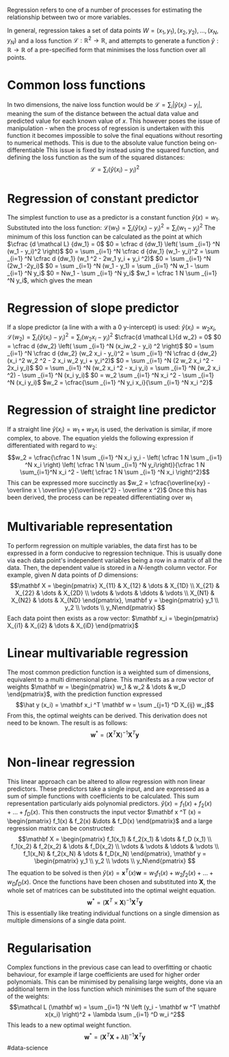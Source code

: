Regression refers to one of a number of processes for estimating the relationship between two or more variables.

In general, regression takes a set of data points $W = (x_1,y_1), (x_2,y_2), \dots , (x_N,y_N)$ and a loss function $\mathcal L : \mathbb R ^2 \to \mathbb R$, and attempts to generate a function $\hat y : \mathbb R \to \mathbb R$ of a pre-specified form that minimises the loss function over all points.

# Common loss functions
In two dimensions, the naive loss function would be $\mathcal L = \sum _i |\hat y (x_i) - y_i|$, meaning the sum of the distance between the actual data value and predicted value for each known value of $x$. This however poses the issue of manipulation - when the process of regression is undertaken with this function it becomes impossible to solve the final equations without resorting to numerical methods. This is due to the absolute value function being on-differentiable
This issue is fixed by instead using the squared function, and defining the loss function as the sum of the squared distances: $$\mathcal L = \sum _i (\hat y (x_i) - y_i)^2$$
# Regression of constant predictor
The simplest function to use as a predictor is a constant function $\hat y (x) = w_1$. Substituted into the loss function: $\mathcal L (w_1) = \sum _i (\hat y (x_i) - y_i)^2 = \sum _i (w_1 - y_i)^2$
The minimum of this loss function can be calculated as the point at which $\cfrac {d \mathcal L} {dw_1} = 0$
$0 = \cfrac d {dw_1} \left( \sum _{i=1} ^N (w_1 - y_i)^2 \right)$
$0 = \sum _{i=1} ^N \cfrac d {dw_1} (w_1- y_i)^2 = \sum _{i=1} ^N \cfrac d {dw_1} (w_1 ^2 - 2w_1 y_i + y_i ^2)$
$0 = \sum _{i=1} ^N (2w_1 -2y_i)$
$0 = \sum _{i=1} ^N (w_1 - y_1) = \sum _{i=1} ^N w_1 - \sum _{i=1} ^N y_i$
$0 = Nw_1 - \sum _{i=1} ^N y_i$
$w_1 = \cfrac 1 N \sum _{i=1} ^N y_i$, which gives the mean

# Regression of slope predictor
If a slope predictor (a line with a with a 0 y-intercept) is used: $\hat y (x_i) = w_2 x_i$, $\mathcal L(w_2) = \sum_i (\hat y(x_i) - y_i)^2 = \sum _i (w_2 x_i - y_i)^2$
$\cfrac{d \mathcal L}{d w_2} = 0$
$0 = \cfrac d {dw_2} \left( \sum _{i=1} ^N (x_iw_2 - y_i) ^2 \right)$
$0 = \sum _{i=1} ^N \cfrac d {dw_2} (w_2 x_i - y_i)^2 = \sum _{i=1} ^N \cfrac d {dw_2} (x_i ^2 w_2 ^2 - 2 x_i w_2 y_i + y_i^2)$
$0 = \sum _{i=1} ^N (2 w_2 x_i ^2 - 2x_i y_i)$
$0 = \sum _{i=1} ^N (w_2 x_i ^2 - x_i y_i) = \sum _{i=1} ^N (w_2 x_i ^2) - \sum _{i=1} ^N (x_i y_i)$
$0 = w_2 \sum _{i=1} ^N x_i ^2 - \sum _{i=1} ^N (x_i y_i)$
$w_2 = \cfrac{\sum _{i=1} ^N y_i x_i}{\sum _{i=1} ^N x_i ^2}$

# Regression of straight line predictor
If a straight line $\hat y(x_i) = w_1 + w_2 x_i$ is used, the derivation is similar, if more complex, to above.
The equation yields the following expression if differentiated with regard to $w_2$:
$$w_2 = \cfrac{\cfrac 1 N \sum _{i=1} ^N x_i y_i - \left( \cfrac 1 N \sum _{i=1} ^N x_i \right) \left( \cfrac 1 N \sum _{i=1} ^N y_i\right)}{\cfrac 1 N \sum_{i=1}^N x_i ^2 - \left( \cfrac 1 N \sum _{i=1} ^N x_i \right)^2}$$
This can be expressed more succinctly as $w_2 = \cfrac{\overline{xy} - \overline x \ \overline y}{\overline{x^2} - \overline x ^2}$
Once this has been derived, the process can be repeated differentiating over $w_1$


# Multivariable representation
To perform regression on multiple variables, the data first has to be expressed in a form conducive to regression technique.
This is usually done via each data point's independent variables being a row in a matrix of all the data. Then, the dependent value is stored in a $N$-length column vector. For example, given $N$ data points of $D$ dimensions: $$\mathbf X = \begin{pmatrix} X_{11} & X_{12} & \dots & X_{1D} \\ X_{21} & X_{22} & \dots & X_{2D} \\ \vdots & \vdots & \ddots & \vdots \\ X_{N1} & X_{N2} & \dots & X_{ND} \end{pmatrix}, \mathbf y = \begin{pmatrix} y_1 \\ y_2 \\ \vdots \\ y_N\end{pmatrix} $$
Each data point then exists as a row vector: $\mathbf x_i = \begin{pmatrix} X_{i1} & X_{i2} & \dots & X_{iD} \end{pmatrix}$
# Linear multivariable regression
The most common prediction function is a weighted sum of dimensions, equivalent to a multi dimensional plane. This manifests as a row vector of weights $\mathbf w = \begin{pmatrix} w_1 & w_2 & \dots & w_D \end{pmatrix}$, with the prediction function expressed $$\hat y (x_i) = \mathbf x_i ^T \mathbf w = \sum _{j=1} ^D X_{ij} w_j$$
From this, the optimal weights can be derived. This derivation does not need to be known. The result is as follows: $$\mathbf w ^* = \left(\mathbf X ^T \mathbf X \right)^{-1} \mathbf X ^T \mathbf y$$
# Non-linear regression
This linear approach can be altered to allow regression with non linear predictors. These predictors take a single input, and are expressed as a sum of simple functions with coefficients to be calculated. This sum representation particularly aids polynomial predictors.
$\hat y (x) = f_1(x) + f_2(x) + \dots + f_D(x)$. 
This then constructs the input vector $\mathbf x ^T (x) = \begin{pmatrix} f_1(x) & f_2(x) &\dots & f_D(x) \end{pmatrix}$ and a large regression matrix can be constructed: $$\mathbf X = \begin{pmatrix} f_1(x_1) & f_2(x_1) & \dots & f_D (x_1) \\ f_1(x_2) & f_2(x_2) & \dots & f_D(x_2) \\ \vdots & \vdots & \ddots & \vdots \\ f_1(x_N) & f_2(x_N) & \dots & f_D(x_N) \end{pmatrix}, \mathbf y = \begin{pmatrix} y_1 \\ y_2 \\ \vdots \\ y_N\end{pmatrix} $$
The equation to be solved is then $\hat y (x) = \mathbf x^T(x) \mathbf w = w_1 f_1 (x) + w_2 f_2(x) + \dots + w_D f_D(x)$. Once the functions have been chosen and substituted into $\mathbf X$, the whole set of matrices can be substituted into the optimal weight equation. $$\mathbf w ^* = \left( \mathbf X^T \times \mathbf X \right) ^{-1} \mathbf X^T \mathbf y$$This is essentially like treating individual functions on a single dimension as multiple dimensions of a single data point.
# Regularisation
Complex functions in the previous case can lead to overfitting or chaotic behaviour, for example if large coefficients are used for higher order polynomials. This can be minimised by penalising large weights, done via an additional term in the loss function which minimises the sum of the square of the weights: $$\mathcal L (\mathbf w) = \sum _{i=1} ^N \left (y_i - \mathbf w ^T \mathbf x(x_i) \right)^2 + \lambda \sum _{i=1} ^D w_i ^2$$
This leads to a new optimal weight function. $$\mathbf w ^* = \left( \mathbf X ^T \mathbf X + \lambda \mathbf I \right) ^{-1} \mathbf X ^T \mathbf y$$
#data-science 